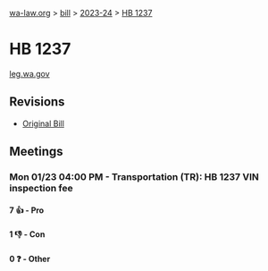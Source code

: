 [wa-law.org](/) > [bill](/bill/) > [2023-24](/bill/2023-24/) > [HB 1237](/bill/2023-24/hb/1237/)

# HB 1237
[leg.wa.gov](https://app.leg.wa.gov/billsummary?BillNumber=1237&Year=2023&Initiative=false)

## Revisions
* [Original Bill](1/)

## Meetings
### Mon 01/23 04:00 PM - Transportation (TR): HB 1237 VIN inspection fee
#### 7 👍 - Pro

#### 1 👎 - Con

#### 0 ❓ - Other
